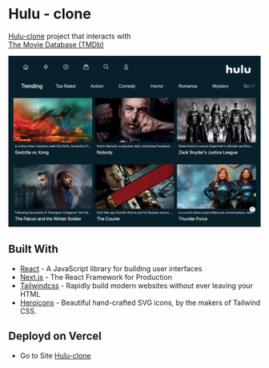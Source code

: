 # Hulu - clone

[Hulu-clone](https://hulu-colone.vercel.app/) project that interacts with  
[The Movie Database (TMDb)](https://www.themoviedb.org)

![Hulu-clone](hulu.png)

## Built With

- [React](https://reactjs.org/) - A JavaScript library for building user interfaces
- [Next.js](https://nextjs.org/) - The React Framework for Production
- [Tailwindcss](https://tailwindcss.com/) - Rapidly build modern websites without ever leaving your HTML
- [Heroicons](https://heroicons.com/) - Beautiful hand-crafted SVG icons,
  by the makers of Tailwind CSS.

## Deployd on Vercel

- Go to Site [Hulu-clone](https://hulu-colone.vercel.app/)
